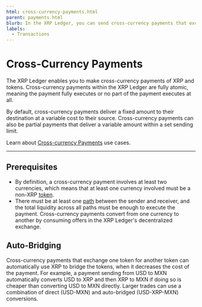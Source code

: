 ```yaml
---
html: cross-currency-payments.html
parent: payments.html
blurb: In the XRP Ledger, you can send cross-currency payments that exchange tokens, XRP, or both.
labels:
  - Transactions
---
```

# Cross-Currency Payments

The XRP Ledger enables you to make cross-currency payments of XRP and tokens. Cross-currency payments within the XRP Ledger are fully atomic, meaning the payment fully executes or no part of the payment executes at all.

By default, cross-currency payments deliver a fixed amount to their destination at a variable cost to their source. Cross-currency payments can also be partial payments that deliver a variable amount within a set sending limit.

Learn about [Cross-currency Payments](cross-currency-payments-uc.html) use cases.

---


## Prerequisites

- By definition, a cross-currency payment involves at least two currencies, which means that at least one currency involved must be a non-XRP [token](../../tokens/tokens.md).
- There must be at least one [path](../../tokens/paths.md) between the sender and receiver, and the total liquidity across all paths must be enough to execute the payment. Cross-currency payments convert from one currency to another by consuming offers in the XRP Ledger's decentralized exchange.

<!-- [Offers](offers.html) in the XRP Ledger's [decentralized exchange](decentralized-exchange.html). -->


## Auto-Bridging

Cross-currency payments that exchange one token for another token can automatically use XRP to bridge the tokens, when it decreases the cost of the payment. For example, a payment sending from USD to MXN automatically converts USD to XRP and then XRP to MXN if doing so is cheaper than converting USD to MXN directly. Larger trades can use a combination of direct (USD-MXN) and auto-bridged (USD-XRP-MXN) conversions.

<!--
For more information, see [Auto-Bridging](autobridging.html).


## See Also

- **Concepts:**
    - [Tokens](tokens.html)
    - [Decentralized Exchange](decentralized-exchange.html)
    - [Paths](paths.html)
- **References:**
    - [Payment transaction type][Payment transaction]
    - [path_find method][]
    - [ripple_path_find method][]
    - [Interpreting Metadata of Cross-Currency Payments](look-up-transaction-results.html#token-payments) -->